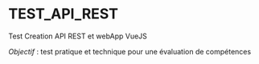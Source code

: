 # TEST_API_REST
Test Creation API REST et webApp VueJS

*Objectif* : test pratique et technique pour une évaluation de compétences


